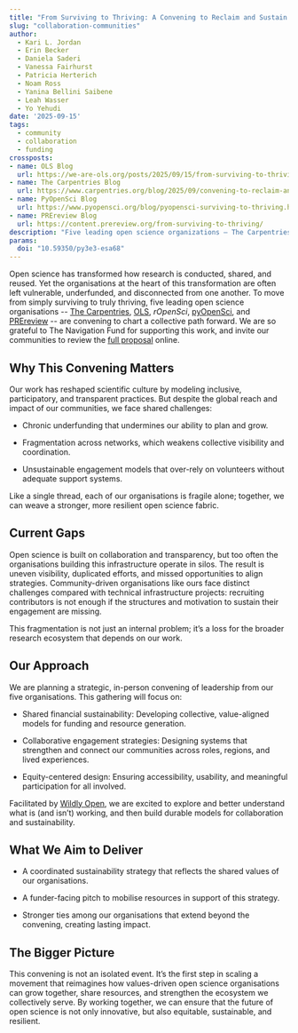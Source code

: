 ```yaml
---
title: "From Surviving to Thriving: A Convening to Reclaim and Sustain Open Science Communities"
slug: "collaboration-communities"
author:
  - Kari L. Jordan
  - Erin Becker
  - Daniela Saderi
  - Vanessa Fairhurst
  - Patricia Herterich
  - Noam Ross
  - Yanina Bellini Saibene
  - Leah Wasser
  - Yo Yehudi
date: '2025-09-15'
tags:
  - community
  - collaboration
  - funding
crossposts:
- name: OLS Blog
  url: https://we-are-ols.org/posts/2025/09/15/from-surviving-to-thriving/
- name: The Carpentries Blog
  url: https://www.carpentries.org/blog/2025/09/convening-to-reclaim-and-sustain-open-science-communities/
- name: PyOpenSci Blog
  url: https://www.pyopensci.org/blog/pyopensci-surviving-to-thriving.html
- name: PREreview Blog
  url: https://content.prereview.org/from-surviving-to-thriving/  
description: "Five leading open science organizations — The Carpentries, OLS, rOpenSci, pyOpenSci, and PREreview — are coming together for a strategic convening, supported by The Navigation Fund, to address shared challenges of underfunding, fragmentation, and unsustainable volunteer models."
params:
  doi: "10.59350/py3e3-esa68"
---
```


Open science has transformed how research is conducted, shared, and reused.
Yet the organisations at the heart of this transformation are often left vulnerable, underfunded, and disconnected from one another.
To move from simply surviving to truly thriving, five leading open science organisations -- [The Carpentries](https://carpentries.org/), [OLS](https://we-are-ols.org/), *rOpenSci*, [pyOpenSci](https://www.pyopensci.org/), and [PREreview](https://prereview.org/) -- are convening to chart a collective path forward.
We are so grateful to The Navigation Fund for supporting this work, and invite our communities to review the [full proposal](https://commons.datacite.org/doi.org/10.71707/qttn-3j47) online.

## Why This Convening Matters

Our work has reshaped scientific culture by modeling inclusive, participatory, and transparent practices.
But despite the global reach and impact of our communities, we face shared challenges:

-   Chronic underfunding that undermines our ability to plan and grow.

-   Fragmentation across networks, which weakens collective visibility and coordination.

-   Unsustainable engagement models that over-rely on volunteers without adequate support systems.


Like a single thread, each of our organisations is fragile alone; together, we can weave a stronger, more resilient open science fabric.

## Current Gaps

Open science is built on collaboration and transparency, but too often the organisations building this infrastructure operate in silos.
The result is uneven visibility, duplicated efforts, and missed opportunities to align strategies.
Community-driven organisations like ours face distinct challenges compared with technical infrastructure projects: recruiting contributors is not enough if the structures and motivation to sustain their engagement are missing.


This fragmentation is not just an internal problem; it’s a loss for the broader research ecosystem that depends on our work.

## Our Approach

We are planning a strategic, in-person convening of leadership from our five organisations.
This gathering will focus on:

-   Shared financial sustainability: Developing collective, value-aligned models for funding and resource generation.

-   Collaborative engagement strategies: Designing systems that strengthen and connect our communities across roles, regions, and lived experiences.

-   Equity-centered design: Ensuring accessibility, usability, and meaningful participation for all involved.

Facilitated by [Wildly Open](https://wildlyopen.com/), we are excited to explore and better understand what is (and isn’t) working, and then build durable models for collaboration and sustainability.

## What We Aim to Deliver

-   A coordinated sustainability strategy that reflects the shared values of our organisations.

-   A funder-facing pitch to mobilise resources in support of this strategy.

-   Stronger ties among our organisations that extend beyond the convening, creating lasting impact.

## The Bigger Picture

This convening is not an isolated event.
It’s the first step in scaling a movement that reimagines how values-driven open science organisations can grow together, share resources, and strengthen the ecosystem we collectively serve.
By working together, we can ensure that the future of open science is not only innovative, but also equitable, sustainable, and resilient.
